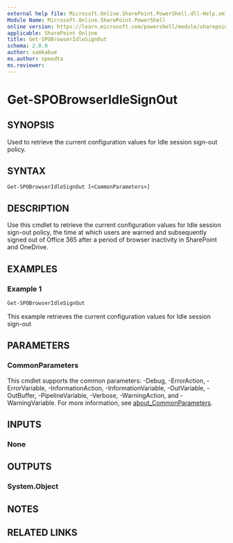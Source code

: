 ```yaml
---
external help file: Microsoft.Online.SharePoint.PowerShell.dll-Help.xml
Module Name: Microsoft.Online.SharePoint.PowerShell
online version: https://learn.microsoft.com/powershell/module/sharepoint-online/get-spobrowseridlesignout
applicable: SharePoint Online
title: Get-SPOBrowserIdleSignOut
schema: 2.0.0
author: samkabue
ms.author: speedta
ms.reviewer:
---
```


# Get-SPOBrowserIdleSignOut

## SYNOPSIS

Used to retrieve the current configuration values for Idle session sign-out policy.

## SYNTAX

```
Get-SPOBrowserIdleSignOut [<CommonParameters>]
```

## DESCRIPTION

Use this cmdlet to retrieve the current configuration values for Idle session sign-out policy, the time at which users are warned and subsequently signed out of Office 365 after a period of browser inactivity in SharePoint and OneDrive.

## EXAMPLES

### Example 1

```powershell
Get-SPOBrowserIdleSignOut
```

This example retrieves the current configuration values for Idle session sign-out

## PARAMETERS

### CommonParameters

This cmdlet supports the common parameters: -Debug, -ErrorAction, -ErrorVariable, -InformationAction, -InformationVariable, -OutVariable, -OutBuffer, -PipelineVariable, -Verbose, -WarningAction, and -WarningVariable. For more information, see [about_CommonParameters](https://go.microsoft.com/fwlink/p/?LinkID=113216).

## INPUTS

### None

## OUTPUTS

### System.Object

## NOTES

## RELATED LINKS
